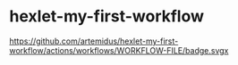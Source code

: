 # hexlet-my-first-workflow

https://github.com/artemidus/hexlet-my-first-workflow/actions/workflows/WORKFLOW-FILE/badge.svgx

